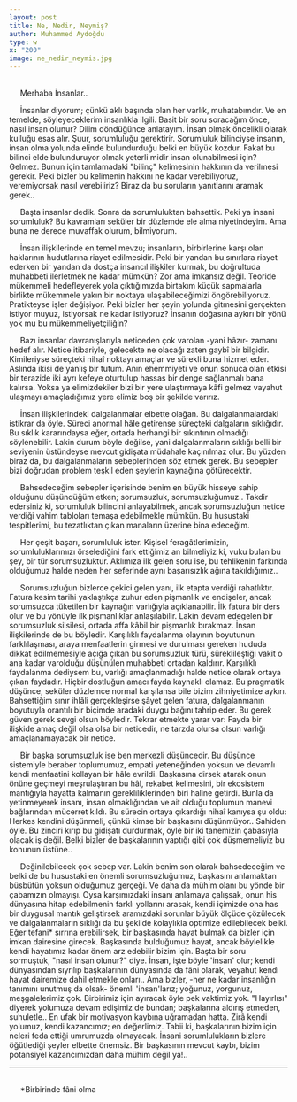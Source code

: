 ```yaml
---
layout: post
title: Ne, Nedir, Neymiş?
author: Muhammed Aydoğdu
type: w
x: "200"
image: ne_nedir_neymis.jpg
---
```

<br/>
&nbsp;&nbsp;&nbsp;&nbsp; Merhaba İnsanlar..

&nbsp;&nbsp;&nbsp;&nbsp; İnsanlar diyorum; çünkü aklı başında olan her varlık, muhatabımdır. Ve en temelde, söyleyeceklerim insanlıkla ilgili. Basit bir soru soracağım önce, nasıl insan olunur? Dilim döndüğünce anlatayım. İnsan olmak öncelikli olarak kulluğu esas alır. Şuur, sorumluluğu gerektirir. Sorumluluk bilinciyse insanın, insan olma yolunda elinde bulundurduğu belki en büyük kozdur. Fakat bu bilinci elde bulunduruyor olmak yeterli midir insan olunabilmesi için? Gelmez. Bunun için tamlamadaki "bilinç" kelimesinin hakkının da verilmesi gerekir. Peki bizler bu kelimenin hakkını ne kadar verebiliyoruz, veremiyorsak nasıl verebiliriz? Biraz da bu soruların yanıtlarını aramak gerek..


&nbsp;&nbsp;&nbsp;&nbsp; Başta insanlar dedik. Sonra da sorumluluktan bahsettik. Peki ya insani sorumluluk? Bu kavramları seküler bir düzlemde ele alma niyetindeyim. Ama buna ne derece muvaffak olurum, bilmiyorum.

&nbsp;&nbsp;&nbsp;&nbsp; İnsan ilişkilerinde en temel mevzu; insanların, birbirlerine karşı olan haklarının hudutlarına riayet edilmesidir. Peki bir yandan bu sınırlara riayet ederken bir yandan da dostça insancıl ilişkiler kurmak, bu doğrultuda muhabbeti ilerletmek ne kadar mümkün? Zor ama imkansız değil. Teoride mükemmeli hedefleyerek yola çıktığımızda birtakım küçük sapmalarla birlikte mükemmele yakın bir noktaya ulaşabileceğimizi öngörebiliyoruz. Pratikteyse işler değişiyor. Peki bizler her şeyin yolunda gitmesini gerçekten istiyor muyuz, istiyorsak ne kadar istiyoruz? İnsanın doğasına aykırı bir yönü yok mu bu mükemmeliyetçiliğin?

&nbsp;&nbsp;&nbsp;&nbsp; Bazı insanlar davranışlarıyla neticeden çok varolan -yani hâzır- zamanı hedef alır. Netice itibariyle, gelecekte ne olacağı zaten gaybî bir bilgidir. Kimileriyse süreçteki nihaî noktayı amaçlar ve sürekli buna hizmet eder. Aslında ikisi de yanlış bir tutum. Anın ehemmiyeti ve onun sonuca olan etkisi bir terazide iki ayrı kefeye oturtulup hassas bir denge sağlanmalı bana kalırsa. Yoksa ya elimizdekiler bizi bir yere ulaştırmaya kâfi gelmez vayahut ulaşmayı amaçladığımız yere elimiz boş bir şekilde varırız.

&nbsp;&nbsp;&nbsp;&nbsp; İnsan ilişkilerindeki dalgalanmalar elbette olağan. Bu dalgalanmalardaki istikrar da öyle. Süreci anormal hâle getirense süreçteki dalgaların sıklığıdır. Bu sıklık kararındaysa eğer, ortada herhangi bir sıkıntının olmadığı söylenebilir. Lakin durum böyle değilse, yani dalgalanmaların sıklığı belli bir seviyenin üstündeyse mevcut gidişata müdahale kaçınılmaz olur. Bu yüzden biraz da, bu dalgalanmaların sebeplerinden söz etmek gerek. Bu sebepler bizi doğrudan problem teşkil eden şeylerin kaynağına götürecektir.

&nbsp;&nbsp;&nbsp;&nbsp; Bahsedeceğim sebepler içerisinde benim en büyük hisseye sahip olduğunu düşündüğüm etken; sorumsuzluk, sorumsuzluğumuz.. Takdir edersiniz ki, sorumluluk bilincini anlayabilmek, ancak sorumsuzluğun netice verdiği vahim tabloları temaşa edebilmekle mümkün. Bu husustaki tespitlerimi, bu tezatlıktan çıkan manaların üzerine bina edeceğim.

&nbsp;&nbsp;&nbsp;&nbsp; Her çeşit başarı, sorumluluk ister. Kişisel feragâtlerimizin, sorumluluklarımızı örselediğini fark ettiğimiz an bilmeliyiz ki, vuku bulan bu şey, bir tür sorumsuzluktur. Aklımıza ilk gelen soru ise, bu tehlikenin farkında olduğumuz halde neden her seferinde aynı başarısızlık ağına takıldığımız..

&nbsp;&nbsp;&nbsp;&nbsp; Sorumsuzluğun bizlerce çekici gelen yanı, ilk etapta verdiği rahatlıktır. Fatura kesim tarihi yaklaştıkça zuhur eden pişmanlık ve endişeler, ancak sorumsuzca tüketilen bir kaynağın varlığıyla açıklanabilir. İlk fatura bir ders olur ve bu yönüyle ilk pişmanlıklar anlaşılabilir. Lakin devam edegelen bir sorumsuzluk silsilesi, ortada affa kâbil bir pişmanlık bırakmaz. İnsan ilişkilerinde de bu böyledir. Karşılıklı faydalanma olayının boyutunun farklılaşması, araya menfaatlerin girmesi ve durulması gereken hududa dikkat edilmemesiyle açığa çıkan bu sorumsuzluk türü, süreklileştiği vakit o ana kadar varolduğu düşünülen muhabbeti ortadan kaldırır. Karşılıklı faydalanma dediysem bu, varlığı amaçlanmadığı halde netice olarak ortaya çıkan faydadır. Hiçbir dostluğun amacı fayda kaynaklı olamaz. Bu pragmatik düşünce, seküler düzlemce normal karşılansa bile bizim zihniyetimize aykırı. Bahsettiğim sınır ihlâli gerçekleşirse şâyet gelen fatura, dalgalanmanın boyutuyla orantılı bir biçimde aradaki duygu bağını tahrip eder. Bu gerek güven gerek sevgi olsun böyledir. Tekrar etmekte yarar var: Fayda bir ilişkide amaç değil olsa olsa bir neticedir, ne tarzda olursa olsun varlığı amaçlanamayacak bir netice.

&nbsp;&nbsp;&nbsp;&nbsp; Bir başka sorumsuzluk ise ben merkezli düşüncedir. Bu düşünce sistemiyle beraber toplumumuz, empati yeteneğinden yoksun ve devamlı kendi menfaatini kollayan bir hâle evrildi. Başkasına dirsek atarak onun önüne geçmeyi meşrulaştıran bu hâl, rekabet kelimesini, bir ekosistem mantığıyla hayatta kalmanın gerekliliklerinden biri haline getirdi. Bunla da yetinmeyerek insanı, insan olmaklığından ve ait olduğu toplumun manevi bağlarından mücerret kıldı. Bu sürecin ortaya çıkardığı nihaî kanıysa şu oldu: Herkes kendini düşünmeli, çünkü kimse bir başkasını düşünmüyor.. Sahiden öyle. Bu zinciri kırıp bu gidişatı durdurmak, öyle bir iki tanemizin çabasıyla olacak iş değil. Belki bizler de başkalarının yaptığı gibi çok düşmemeliyiz bu konunun üstüne..

&nbsp;&nbsp;&nbsp;&nbsp; Değinilebilecek çok sebep var. Lakin benim son olarak bahsedeceğim ve belki de bu husustaki en önemli sorumsuzluğumuz, başkasını anlamaktan büsbütün yoksun olduğumuz gerçeği. Ve daha da mühim olanı bu yönde bir çabamızın olmayışı. Oysa karşımızdaki insanı anlamaya çalışsak, onun his dünyasına hitap edebilmenin farklı yollarını arasak, kendi içimizde ona has bir duygusal mantık geliştirsek aramızdaki sorunlar büyük ölçüde çözülecek ve dalgalanmaların sıklığı da bu şekilde kolaylıkla optimize edilebilecek belki. Eğer tefani* sırrına erebilirsek, bir başkasında hayat bulmak da bizler için imkan dairesine girecek. Başkasında bulduğumuz hayat, ancak böylelikle kendi hayatımız kadar önem arz edebilir bizim için. Başta bir soru sormuştuk, "nasıl insan olunur?" diye. İnsan, işte böyle 'insan' olur; kendi dünyasından sıyrılıp başkalarının dünyasında da fâni olarak, veyahut kendi hayat dairemize dahil etmekle onları.. Ama bizler, -her ne kadar insanlığın tanımını unutmuş da olsak- önemli 'insan'larız; yoğunuz, yorgunuz, meşgalelerimiz çok. Birbirimiz için ayıracak öyle pek vaktimiz yok. "Hayırlısı" diyerek yolumuza devam edişimiz de bundan; başkalarına aldırış etmeden, suhuletle.. En ufak bir motivasyon kaybına uğramadan hatta. Zirâ kendi yolumuz, kendi kazancımız; en değerlimiz. Tabii ki, başkalarının bizim için neleri feda ettiği umrumuzda olmayacak. İnsani sorumlulukların bizlere öğütlediği şeyler elbette önemsiz. Bir başkasının mevcut kaybı, bizim potansiyel kazancımızdan daha mühim değil ya!..


---

<br/>
&nbsp;&nbsp;&nbsp;&nbsp; *Birbirinde fâni olma
